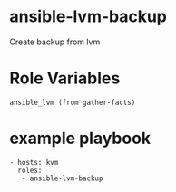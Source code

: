 # ansible-lvm-backup
Create backup from lvm

# Role Variables
`ansible_lvm (from gather-facts)`


# example playbook
```
- hosts: kvm
  roles:
   - ansible-lvm-backup
```
